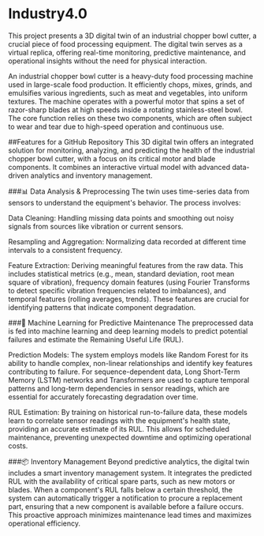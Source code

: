 # Industry4.0
This project presents a 3D digital twin of an industrial chopper bowl cutter, a crucial piece of food processing equipment. The digital twin serves as a virtual replica, offering real-time monitoring, predictive maintenance, and operational insights without the need for physical interaction.

An industrial chopper bowl cutter is a heavy-duty food processing machine used in large-scale food production. It efficiently chops, mixes, grinds, and emulsifies various ingredients, such as meat and vegetables, into uniform textures. The machine operates with a powerful motor that spins a set of razor-sharp blades at high speeds inside a rotating stainless-steel bowl. The core function relies on these two components, which are often subject to wear and tear due to high-speed operation and continuous use.

##Features for a GitHub Repository
This 3D digital twin offers an integrated solution for monitoring, analyzing, and predicting the health of the industrial chopper bowl cutter, with a focus on its critical motor and blade components. It combines an interactive virtual model with advanced data-driven analytics and inventory management.

###📊 Data Analysis & Preprocessing
The twin uses time-series data from sensors to understand the equipment's behavior. The process involves:

Data Cleaning: Handling missing data points and smoothing out noisy signals from sources like vibration or current sensors.

Resampling and Aggregation: Normalizing data recorded at different time intervals to a consistent frequency.

Feature Extraction: Deriving meaningful features from the raw data. This includes statistical metrics (e.g., mean, standard deviation, root mean square of vibration), frequency domain features (using Fourier Transforms to detect specific vibration frequencies related to imbalances), and temporal features (rolling averages, trends). These features are crucial for identifying patterns that indicate component degradation.

###🤖 Machine Learning for Predictive Maintenance
The preprocessed data is fed into machine learning and deep learning models to predict potential failures and estimate the Remaining Useful Life (RUL).

Prediction Models: The system employs models like Random Forest for its ability to handle complex, non-linear relationships and identify key features contributing to failure. For sequence-dependent data, Long Short-Term Memory (LSTM) networks and Transformers are used to capture temporal patterns and long-term dependencies in sensor readings, which are essential for accurately forecasting degradation over time.

RUL Estimation: By training on historical run-to-failure data, these models learn to correlate sensor readings with the equipment's health state, providing an accurate estimate of its RUL. This allows for scheduled maintenance, preventing unexpected downtime and optimizing operational costs.

###📦 Inventory Management
Beyond predictive analytics, the digital twin includes a smart inventory management system. It integrates the predicted RUL with the availability of critical spare parts, such as new motors or blades. When a component's RUL falls below a certain threshold, the system can automatically trigger a notification to procure a replacement part, ensuring that a new component is available before a failure occurs. This proactive approach minimizes maintenance lead times and maximizes operational efficiency.
